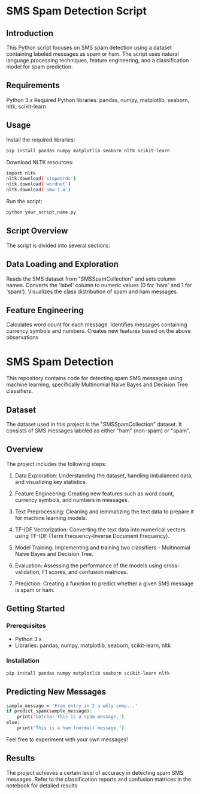 
# SMS Spam Detection Script
## Introduction
This Python script focuses on SMS spam detection using a dataset containing labeled messages as spam or ham. The script uses natural language processing techniques, feature engineering, and a classification model for spam prediction.
## Requirements
Python 3.x
Required Python libraries: pandas, numpy, matplotlib, seaborn, nltk, scikit-learn
## Usage
Install the required libraries:
```bash
pip install pandas numpy matplotlib seaborn nltk scikit-learn
```
Download NLTK resources:
```bash
import nltk
nltk.download('stopwords')
nltk.download('wordnet')
nltk.download('omw-1.4')
```
Run the script:
```bash
python your_script_name.py
```
## Script Overview
The script is divided into several sections:

## Data Loading and Exploration
Reads the SMS dataset from "SMSSpamCollection" and sets column names.
Converts the 'label' column to numeric values (0 for 'ham' and 1 for 'spam').
Visualizes the class distribution of spam and ham messages.
## Feature Engineering
Calculates word count for each message.
Identifies messages containing currency symbols and numbers.
Creates new features based on the above observations

# SMS Spam Detection

This repository contains code for detecting spam SMS messages using machine learning, specifically Multinomial Naive Bayes and Decision Tree classifiers.

## Dataset

The dataset used in this project is the "SMSSpamCollection" dataset. It consists of SMS messages labeled as either "ham" (non-spam) or "spam".

## Overview

The project includes the following steps:

1. Data Exploration: Understanding the dataset, handling imbalanced data, and visualizing key statistics.

2. Feature Engineering: Creating new features such as word count, currency symbols, and numbers in messages.

3. Text Preprocessing: Cleaning and lemmatizing the text data to prepare it for machine learning models.

4. TF-IDF Vectorization: Converting the text data into numerical vectors using TF-IDF (Term Frequency-Inverse Document Frequency).

5. Model Training: Implementing and training two classifiers - Multinomial Naive Bayes and Decision Tree.

6. Evaluation: Assessing the performance of the models using cross-validation, F1 scores, and confusion matrices.

7. Prediction: Creating a function to predict whether a given SMS message is spam or ham.

## Getting Started

### Prerequisites

- Python 3.x
- Libraries: pandas, numpy, matplotlib, seaborn, scikit-learn, nltk

### Installation

```bash
pip install pandas numpy matplotlib seaborn scikit-learn nltk
```
## Predicting New Messages
```bash
sample_message = 'Free entry in 2 a wkly comp...'
if predict_spam(sample_message):
    print('Gotcha! This is a spam message.')
else:
    print('This is a ham (normal) message.')
```
Feel free to experiment with your own messages!

## Results
The project achieves a certain level of accuracy in detecting spam SMS messages. Refer to the classification reports and confusion matrices in the notebook for detailed results
